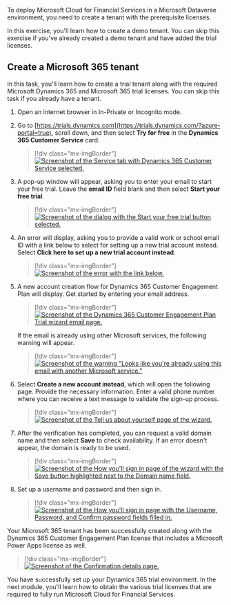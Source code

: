 To deploy Microsoft Cloud for Financial Services in a Microsoft Dataverse environment, you need to create a tenant with the prerequisite licenses.

In this exercise, you'll learn how to create a demo tenant. You can skip this exercise if you've already created a demo tenant and have added the trial licenses.

## Create a Microsoft 365 tenant

In this task, you'll learn how to create a trial tenant along with the required Microsoft Dynamics 365 and Microsoft 365 trial licenses. You can skip this task if you already have a tenant.

1. Open an internet browser in In-Private or Incognito mode.

1. Go to [https://trials.dynamics.com](https://trials.dynamics.com/?azure-portal=true), scroll down, and then select **Try for free** in the **Dynamics 365 Customer Service** card.

    > [!div class="mx-imgBorder"]
    > [![Screenshot of the Service tab with Dynamics 365 Customer Service selected.](../media/service.png)](../media/service.png#lightbox)

1. A pop-up window will appear, asking you to enter your email to start your free trial. Leave the **email ID** field blank and then select **Start your free trial**.

    > [!div class="mx-imgBorder"]
    > [![Screenshot of the dialog with the Start your free trial button selected.](../media/start.png)](../media/start.png#lightbox)

1. An error will display, asking you to provide a valid work or school email ID with a link below to select for setting up a new trial account instead. Select **Click here to set up a new trial account instead**.

    > [!div class="mx-imgBorder"]
    > [![Screenshot of the error with the link below.](../media/new-trial.png)](../media/new-trial.png#lightbox)

1. A new account creation flow for Dynamics 365 Customer Engagement Plan will display. Get started by entering your email address.

    > [!div class="mx-imgBorder"]
    > [![Screenshot of the Dynamics 365 Customer Engagement Plan Trial wizard email page.](../media/email.png)](../media/email.png#lightbox)

   If the email is already using other Microsoft services, the following warning will appear.

    > [!div class="mx-imgBorder"]
    > [![Screenshot of the warning "Looks like you're already using this email with another Microsoft service."](../media/warning.png)](../media/warning.png#lightbox)

1. Select **Create a new account instead**, which will open the following page. Provide the necessary information. Enter a valid phone number where you can receive a text message to validate the sign-up process.

    > [!div class="mx-imgBorder"]
    > [![Screenshot of the Tell us about yourself page of the wizard.](../media/about.png)](../media/about.png#lightbox)

1. After the verification has completed, you can request a valid domain name and then select **Save** to check availability. If an error doesn't appear, the domain is ready to be used.

    > [!div class="mx-imgBorder"]
    > [![Screenshot of the How you'll sign in page of the wizard with the Save button highlighted next to the Domain name field.](../media/domain.png)](../media/domain.png#lightbox)

1. Set up a username and password and then sign in.

    > [!div class="mx-imgBorder"]
    > [![Screenshot of the How you'll sign in page with the Username, Password, and Confirm password fields filled in.](../media/password.png)](../media/password.png#lightbox)

Your Microsoft 365 tenant has been successfully created along with the Dynamics 365 Customer Engagement Plan license that includes a Microsoft Power Apps license as well.

   > [!div class="mx-imgBorder"]
   > [![Screenshot of the Confirmation details page.](../media/confirm.png)](../media/confirm.png#lightbox)

You have successfully set up your Dynamics 365 trial environment. In the next module, you'll learn how to obtain the various trial licenses that are required to fully run Microsoft Cloud for Financial Services.
